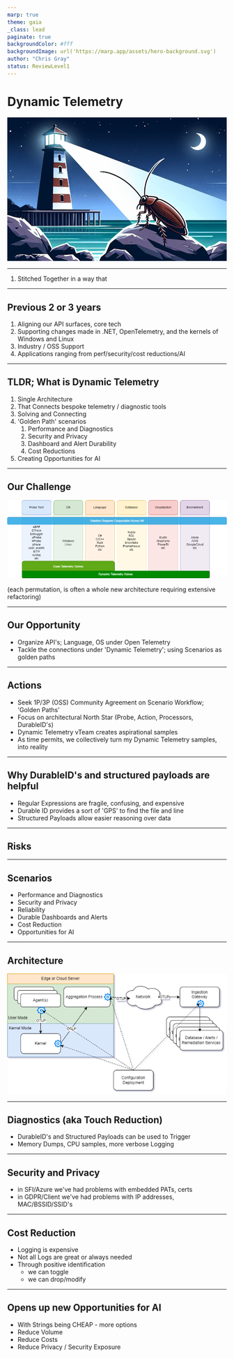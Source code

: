 ```yaml
---
marp: true
theme: gaia
_class: lead
paginate: true
backgroundColor: #fff
backgroundImage: url('https://marp.app/assets/hero-background.svg')
author: "Chris Gray"
status: ReviewLevel1
---
```


# Dynamic Telemetry

![](../orig_media/DynamicTelemetry.CoPilot.Image.png)

---

1. Stitched Together in a way that

---

## Previous 2 or 3 years

1. Aligning our API surfaces, core tech
1. Supporting changes made in .NET, OpenTelemetry, and the kernels of Windows and Linux
1. Industry / OSS Support
1. Applications ranging from perf/security/cost reductions/AI

---

## TLDR;  What is Dynamic Telemetry

1. Single Architecture
1. That Connects bespoke telemetry / diagnostic tools
1. Solving and Connecting
1. 'Golden Path' scenarios
    1. Performance and Diagnostics
    1. Security and Privacy
    1. Dashboard and Alert Durability
    1. Cost Reductions
1. Creating Opportunities for AI

---

## Our Challenge

![](../orig_media/ChallengeMatrix.drawio.png)

(each permutation, is often a whole new architecture requiring extensive refactoring)

---

## Our Opportunity

* Organize API's; Language, OS under Open Telemetry
* Tackle the connections under 'Dynamic Telemetry';  using Scenarios as golden paths

---

## Actions

* Seek 1P/3P (OSS) Community Agreement on Scenario Workflow; 'Golden Paths'
* Focus on  architectural North Star (Probe, Action, Processors, DurableID's)
* Dynamic Telemetry vTeam creates aspirational samples
* As time permits, we collectively turn my Dynamic Telemetry samples, into reality

---

## Why DurableID's and structured payloads are helpful

* Regular Expressions are fragile, confusing, and expensive
* Durable ID provides a sort of 'GPS' to find the file and line
* Structured Payloads allow easier reasoning over data

---

## Risks

---

## Scenarios

* Performance and Diagnostics
* Security and Privacy
* Reliability
* Durable Dashboards and Alerts
* Cost Reduction
* Opportunities for AI

---

## Architecture

![](../orig_media/Architecture.Boxes.Full.DynamicTelemetry.drawio.png)

---

## Diagnostics (aka Touch Reduction)

* DurableID's and Structured Payloads can be used to Trigger
* Memory Dumps, CPU samples, more verbose Logging

---

## Security and Privacy

* in SFI/Azure we've had problems with embedded PATs, certs
* in GDPR/Client we've had problems with IP addresses, MAC/BSSID/SSID's

---

## Cost Reduction

* Logging is expensive
* Not all Logs are great or always needed
* Through positive identification
  * we can toggle
  * we can drop/modify

---

## Opens up new Opportunities for AI

* With Strings being CHEAP - more options
* Reduce Volume
* Reduce Costs
* Reduce Privacy / Security Exposure
